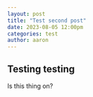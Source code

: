```yaml
---
layout: post
title: "Test second post"
date: 2023-08-05 12:00pm
categories: test
author: aaron
---
```

## Testing testing
Is this thing on?